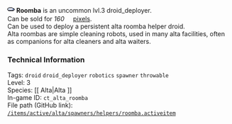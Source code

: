 ![ ](https://raw.githubusercontent.com/Ceterai/Enternia/main/items/active/alta/spawners/helpers/roomba.png) **Roomba** is an uncommon lvl.3 droid_deployer.  
Can be sold for *160* <img src="https://starbounder.org/mediawiki/images/2/21/Pixel.png" width="12" height="16"/> [pixels](https://starbounder.org/Pixel).  
Can be used to deploy a persistent alta roomba helper droid.  
Alta roombas are simple cleaning robots, used in many alta facilities, often as companions for alta cleaners and alta waiters.

### Technical Information

Tags: `droid` `droid_deployer` `robotics` `spawner` `throwable`  
Level: 3  
Species: [[ Alta|Alta ]]  
In-game ID: `ct_alta_roomba`  
File path (GitHub link): [`/items/active/alta/spawners/helpers/roomba.activeitem`](https://github.com/Ceterai/Enternia/blob/main/items/active/alta/spawners/helpers/roomba.activeitem)
